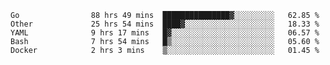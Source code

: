 <!--START_SECTION:waka-->

```text
Go                88 hrs 49 mins  ███████████████▓░░░░░░░░░   62.85 %
Other             25 hrs 54 mins  ████▓░░░░░░░░░░░░░░░░░░░░   18.33 %
YAML              9 hrs 17 mins   █▓░░░░░░░░░░░░░░░░░░░░░░░   06.57 %
Bash              7 hrs 54 mins   █▒░░░░░░░░░░░░░░░░░░░░░░░   05.60 %
Docker            2 hrs 3 mins    ▒░░░░░░░░░░░░░░░░░░░░░░░░   01.45 %
```

<!--END_SECTION:waka-->
